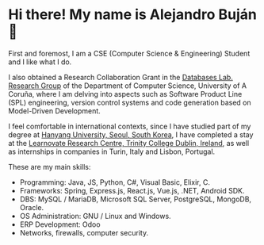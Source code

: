 # Hi there! My name is Alejandro Buján 👋

First and foremost, I am a CSE (Computer Science & Engineering) Student and I like what I do.

I also obtained a Research Collaboration Grant in the [Databases Lab. Research Group](https://lbd.udc.es/MainPage.do?lang=en_US) of the Department of Computer Science, University of A Coruña, where I am delving into aspects such as Software Product Line (SPL) engineering, version control systems and code generation based on Model-Driven Development.

I feel comfortable in international contexts, since I have studied part of my degree at [Hanyang University, Seoul, South Korea](https://www.hanyang.ac.kr/), I have completed a stay at the [Learnovate Research Centre, Trinity College Dublin, Ireland](https://www.learnovatecentre.org/), as well as internships in companies in Turin, Italy and Lisbon, Portugal.

These are my main skills:

+ Programming: Java, JS, Python, C#, Visual Basic, Elixir, C.
+ Frameworks: Spring, Express.js, React.js, Vue.js, .NET, Android SDK.
+ DBS: MySQL / MariaDB, Microsoft SQL Server, PostgreSQL, MongoDB, Oracle.
+ OS Administration: GNU / Linux and Windows.
+ ERP Development: Odoo
+ Networks, firewalls, computer security.


<!---
alejandrobujan/alejandrobujan is a ✨ special ✨ repository because its `README.md` (this file) appears on your GitHub profile.
You can click the Preview link to take a look at your changes.
--->
